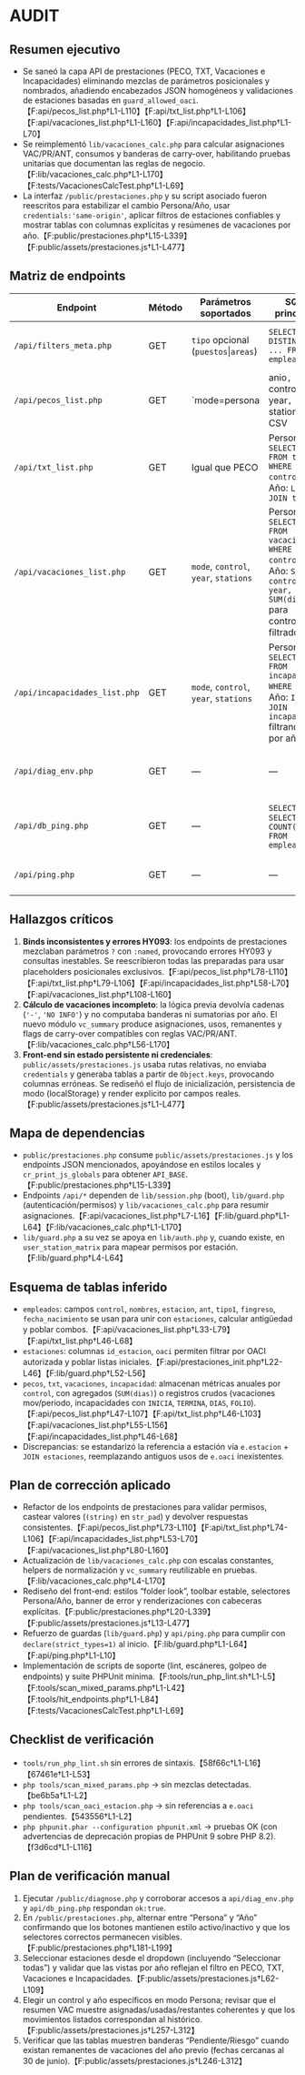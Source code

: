 # AUDIT

## Resumen ejecutivo
- Se saneó la capa API de prestaciones (PECO, TXT, Vacaciones e Incapacidades) eliminando mezclas de parámetros posicionales y nombrados, añadiendo encabezados JSON homogéneos y validaciones de estaciones basadas en `guard_allowed_oaci`.【F:api/pecos_list.php†L1-L110】【F:api/txt_list.php†L1-L106】【F:api/vacaciones_list.php†L1-L160】【F:api/incapacidades_list.php†L1-L70】
- Se reimplementó `lib/vacaciones_calc.php` para calcular asignaciones VAC/PR/ANT, consumos y banderas de carry-over, habilitando pruebas unitarias que documentan las reglas de negocio.【F:lib/vacaciones_calc.php†L1-L170】【F:tests/VacacionesCalcTest.php†L1-L69】
- La interfaz `/public/prestaciones.php` y su script asociado fueron reescritos para estabilizar el cambio Persona/Año, usar `credentials:'same-origin'`, aplicar filtros de estaciones confiables y mostrar tablas con columnas explícitas y resúmenes de vacaciones por año.【F:public/prestaciones.php†L15-L339】【F:public/assets/prestaciones.js†L1-L477】

## Matriz de endpoints
| Endpoint | Método | Parámetros soportados | SQL principal | Respuesta |
|----------|--------|-----------------------|---------------|-----------|
| `/api/filters_meta.php` | GET | `tipo` opcional (`puestos`\|`areas`) | `SELECT DISTINCT ... FROM empleados` | `{ ok, estaciones, puestos?, areas?, note? }` tolerant a valores desconocidos.【F:api/filters_meta.php†L1-L24】 |
| `/api/pecos_list.php` | GET | `mode=persona|anio`, `control`, `year`, `stations` CSV | Persona: `SELECT ... FROM pecos WHERE control=?`; Año: `LEFT JOIN pecos` filtrando OACI permitidos | `{ ok, mode, rows }` con series anuales completas para 12 días económicos.【F:api/pecos_list.php†L27-L110】 |
| `/api/txt_list.php` | GET | Igual que PECO | Persona: `SELECT ... FROM txt WHERE control=?`; Año: `LEFT JOIN txt` | `{ ok, mode, rows }` con campos JS/VS/DM/DS/MUERT/ONO y fecha de nacimiento.【F:api/txt_list.php†L27-L106】 |
| `/api/vacaciones_list.php` | GET | `mode`, `control`, `year`, `stations` | Persona: `SELECT ... FROM vacaciones WHERE control=?`; Año: `SELECT control, year, tipo, SUM(dias)` para controles filtrados | `{ ok, mode, summary, rows, available_years }` en persona y `{ ok, rows }` en año con campos asignados/usados/restantes y banderas.【F:api/vacaciones_list.php†L28-L160】 |
| `/api/incapacidades_list.php` | GET | `mode`, `control`, `year`, `stations` | Persona: `SELECT ... FROM incapacidad WHERE NC=?`; Año: `INNER JOIN incapacidad` filtrando por año | `{ ok, rows }` con fechas, folio y diagnóstico por modo.【F:api/incapacidades_list.php†L27-L70】 |
| `/api/diag_env.php` | GET | — | — | `{ ok, php_version, sapi, pdo_drivers, ini }` para diagnóstico ambiental.【F:api/diag_env.php†L1-L12】 |
| `/api/db_ping.php` | GET | — | `SELECT 1`, `SELECT COUNT(*) FROM empleados` | `{ ok, select1, empleados_count, driver, server_version, client_version }` o `{ ok:false, error }` en fallo.【F:api/db_ping.php†L1-L18】 |
| `/api/ping.php` | GET | — | — | `{ ok:true, php, time }` con `declare(strict_types=1)` validado al inicio.【F:api/ping.php†L1-L10】 |

## Hallazgos críticos
1. **Binds inconsistentes y errores HY093**: los endpoints de prestaciones mezclaban parámetros `?` con `:named`, provocando errores HY093 y consultas inestables. Se reescribieron todas las preparadas para usar placeholders posicionales exclusivos.【F:api/pecos_list.php†L78-L110】【F:api/txt_list.php†L79-L106】【F:api/incapacidades_list.php†L58-L70】【F:api/vacaciones_list.php†L108-L160】
2. **Cálculo de vacaciones incompleto**: la lógica previa devolvía cadenas (`'-'`, `'NO INFO'`) y no computaba banderas ni sumatorias por año. El nuevo módulo `vc_summary` produce asignaciones, usos, remanentes y flags de carry-over compatibles con reglas VAC/PR/ANT.【F:lib/vacaciones_calc.php†L56-L170】
3. **Front-end sin estado persistente ni credenciales**: `public/assets/prestaciones.js` usaba rutas relativas, no enviaba `credentials` y generaba tablas a partir de `Object.keys`, provocando columnas erróneas. Se rediseñó el flujo de inicialización, persistencia de modo (localStorage) y render explícito por campos reales.【F:public/assets/prestaciones.js†L1-L477】

## Mapa de dependencias
- `public/prestaciones.php` consume `public/assets/prestaciones.js` y los endpoints JSON mencionados, apoyándose en estilos locales y `cr_print_js_globals` para obtener `API_BASE`.【F:public/prestaciones.php†L15-L339】
- Endpoints `/api/*` dependen de `lib/session.php` (boot), `lib/guard.php` (autenticación/permisos) y `lib/vacaciones_calc.php` para resumir asignaciones.【F:api/vacaciones_list.php†L7-L16】【F:lib/guard.php†L1-L64】【F:lib/vacaciones_calc.php†L1-L170】
- `lib/guard.php` a su vez se apoya en `lib/auth.php` y, cuando existe, en `user_station_matrix` para mapear permisos por estación.【F:lib/guard.php†L4-L64】

## Esquema de tablas inferido
- `empleados`: campos `control`, `nombres`, `estacion`, `ant`, `tipo1`, `fingreso`, `fecha_nacimiento` se usan para unir con `estaciones`, calcular antigüedad y poblar combos.【F:api/vacaciones_list.php†L33-L79】【F:api/txt_list.php†L46-L68】
- `estaciones`: columnas `id_estacion`, `oaci` permiten filtrar por OACI autorizada y poblar listas iniciales.【F:api/prestaciones_init.php†L22-L46】【F:lib/guard.php†L52-L56】
- `pecos`, `txt`, `vacaciones`, `incapacidad`: almacenan métricas anuales por `control`, con agregados (`SUM(dias)`) o registros crudos (vacaciones mov/periodo, incapacidades con `INICIA`, `TERMINA`, `DIAS`, `FOLIO`).【F:api/pecos_list.php†L47-L107】【F:api/txt_list.php†L46-L103】【F:api/vacaciones_list.php†L55-L156】【F:api/incapacidades_list.php†L46-L68】
- Discrepancias: se estandarizó la referencia a estación vía `e.estacion` + `JOIN estaciones`, reemplazando antiguos usos de `e.oaci` inexistentes.

## Plan de corrección aplicado
- Refactor de los endpoints de prestaciones para validar permisos, castear valores (`(string)` en `str_pad`) y devolver respuestas consistentes.【F:api/pecos_list.php†L73-L110】【F:api/txt_list.php†L74-L106】【F:api/incapacidades_list.php†L53-L70】【F:api/vacaciones_list.php†L80-L160】
- Actualización de `lib/vacaciones_calc.php` con escalas constantes, helpers de normalización y `vc_summary` reutilizable en pruebas.【F:lib/vacaciones_calc.php†L4-L170】
- Rediseño del front-end: estilos “folder look”, toolbar estable, selectores Persona/Año, banner de error y renderizaciones con cabeceras explícitas.【F:public/prestaciones.php†L20-L339】【F:public/assets/prestaciones.js†L13-L477】
- Refuerzo de guardas (`lib/guard.php`) y `api/ping.php` para cumplir con `declare(strict_types=1)` al inicio.【F:lib/guard.php†L1-L64】【F:api/ping.php†L1-L10】
- Implementación de scripts de soporte (lint, escáneres, golpeo de endpoints) y suite PHPUnit mínima.【F:tools/run_php_lint.sh†L1-L5】【F:tools/scan_mixed_params.php†L1-L42】【F:tools/hit_endpoints.php†L1-L84】【F:tests/VacacionesCalcTest.php†L1-L69】

## Checklist de verificación
- `tools/run_php_lint.sh` sin errores de sintaxis.【58f66c†L1-L16】【67461e†L1-L53】
- `php tools/scan_mixed_params.php` → sin mezclas detectadas.【be6b5a†L1-L2】
- `php tools/scan_oaci_estacion.php` → sin referencias a `e.oaci` pendientes.【543556†L1-L2】
- `php phpunit.phar --configuration phpunit.xml` → pruebas OK (con advertencias de deprecación propias de PHPUnit 9 sobre PHP 8.2).【f3d6cd†L1-L116】

## Plan de verificación manual
1. Ejecutar `/public/diagnose.php` y corroborar accesos a `api/diag_env.php` y `api/db_ping.php` respondan `ok:true`.
2. En `/public/prestaciones.php`, alternar entre “Persona” y “Año” confirmando que los botones mantienen estilo activo/inactivo y que los selectores correctos permanecen visibles.【F:public/prestaciones.php†L181-L199】
3. Seleccionar estaciones desde el dropdown (incluyendo “Seleccionar todas”) y validar que las vistas por año reflejan el filtro en PECO, TXT, Vacaciones e Incapacidades.【F:public/assets/prestaciones.js†L62-L109】
4. Elegir un control y año específicos en modo Persona; revisar que el resumen VAC muestre asignadas/usadas/restantes coherentes y que los movimientos listados correspondan al histórico.【F:public/assets/prestaciones.js†L257-L312】
5. Verificar que las tablas muestren banderas “Pendiente/Riesgo” cuando existan remanentes de vacaciones del año previo (fechas cercanas al 30 de junio).【F:public/assets/prestaciones.js†L246-L312】
